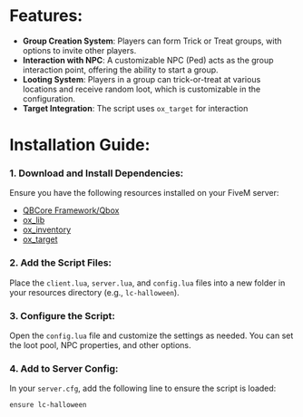 # Features:
- **Group Creation System**: Players can form Trick or Treat groups, with options to invite other players.
- **Interaction with NPC**: A customizable NPC (Ped) acts as the group interaction point, offering the ability to start a group.
- **Looting System**: Players in a group can trick-or-treat at various locations and receive random loot, which is customizable in the configuration.
- **Target Integration**: The script uses `ox_target` for interaction

# Installation Guide:

### 1. Download and Install Dependencies:
Ensure you have the following resources installed on your FiveM server:

- [QBCore Framework/Qbox](https://docs.qbox.re/converting)
- [ox_lib](https://github.com/overextended/ox_lib)
- [ox_inventory](https://github.com/overextended/ox_inventory)
- [ox_target](https://github.com/overextended/ox_target)

### 2. Add the Script Files:
Place the `client.lua`, `server.lua`, and `config.lua` files into a new folder in your resources directory (e.g., `lc-halloween`).

### 3. Configure the Script:
Open the `config.lua` file and customize the settings as needed. You can set the loot pool, NPC properties, and other options.

### 4. Add to Server Config:
In your `server.cfg`, add the following line to ensure the script is loaded:
```plaintext
ensure lc-halloween
